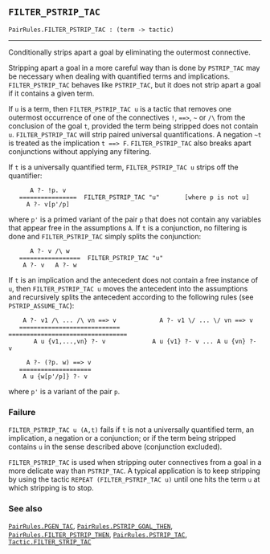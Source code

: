 ## `FILTER_PSTRIP_TAC`

``` hol4
PairRules.FILTER_PSTRIP_TAC : (term -> tactic)
```

------------------------------------------------------------------------

Conditionally strips apart a goal by eliminating the outermost
connective.

Stripping apart a goal in a more careful way than is done by
`PSTRIP_TAC` may be necessary when dealing with quantified terms and
implications. `FILTER_PSTRIP_TAC` behaves like `PSTRIP_TAC`, but it does
not strip apart a goal if it contains a given term.

If `u` is a term, then `FILTER_PSTRIP_TAC u` is a tactic that removes
one outermost occurrence of one of the connectives `!`, `==>`, `~` or
`/\` from the conclusion of the goal `t`, provided the term being
stripped does not contain `u`. `FILTER_PSTRIP_TAC` will strip paired
universal quantifications. A negation `~t` is treated as the implication
`t ==> F`. `FILTER_PSTRIP_TAC` also breaks apart conjunctions without
applying any filtering.

If `t` is a universally quantified term, `FILTER_PSTRIP_TAC u` strips
off the quantifier:

``` hol4
      A ?- !p. v
   ================  FILTER_PSTRIP_TAC "u"       [where p is not u]
     A ?- v[p'/p]
```

where `p'` is a primed variant of the pair `p` that does not contain any
variables that appear free in the assumptions `A`. If `t` is a
conjunction, no filtering is done and `FILTER_PSTRIP_TAC` simply splits
the conjunction:

``` hol4
      A ?- v /\ w
   =================  FILTER_PSTRIP_TAC "u"
    A ?- v   A ?- w
```

If `t` is an implication and the antecedent does not contain a free
instance of `u`, then `FILTER_PSTRIP_TAC u` moves the antecedent into
the assumptions and recursively splits the antecedent according to the
following rules (see `PSTRIP_ASSUME_TAC`):

``` hol4
    A ?- v1 /\ ... /\ vn ==> v            A ?- v1 \/ ... \/ vn ==> v
   ============================        =================================
       A u {v1,...,vn} ?- v             A u {v1} ?- v ... A u {vn} ?- v

     A ?- (?p. w) ==> v
   ====================
    A u {w[p'/p]} ?- v
```

where `p'` is a variant of the pair `p`.

### Failure

`FILTER_PSTRIP_TAC u (A,t)` fails if `t` is not a universally quantified
term, an implication, a negation or a conjunction; or if the term being
stripped contains `u` in the sense described above (conjunction
excluded).

`FILTER_PSTRIP_TAC` is used when stripping outer connectives from a goal
in a more delicate way than `PSTRIP_TAC`. A typical application is to
keep stripping by using the tactic `REPEAT (FILTER_PSTRIP_TAC u)` until
one hits the term `u` at which stripping is to stop.

### See also

[`PairRules.PGEN_TAC`](#PairRules.PGEN_TAC),
[`PairRules.PSTRIP_GOAL_THEN`](#PairRules.PSTRIP_GOAL_THEN),
[`PairRules.FILTER_PSTRIP_THEN`](#PairRules.FILTER_PSTRIP_THEN),
[`PairRules.PSTRIP_TAC`](#PairRules.PSTRIP_TAC),
[`Tactic.FILTER_STRIP_TAC`](#Tactic.FILTER_STRIP_TAC)
